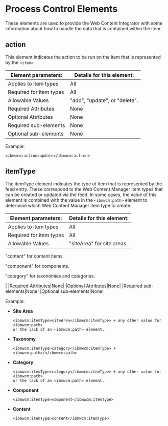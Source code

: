 # Process Control Elements

These elements are used to provide the Web Content Integrator with some information about how to handle the data that is contained within the item.

## action

This element indicates the action to be run on the item that is represented by the `<item>`.

|Element parameters:|Details for this element:|
|-------------------|-------------------------|
|Applies to item types|All|
|Required for item types|All|
|Allowable Values|"add", "update", or "delete".|
|Required Attributes|None|
|Optional Attributes|None|
|Required sub-elements|None|
|Optional sub-elements|None|

Example:

```
<ibmwcm:action>update</ibmwcm:action>
```

## itemType

The itemType element indicates the type of item that is represented by the feed entry. These correspond to the Web Content Manager item types that can be created or updated via the feed. In some cases, the value of this element is combined with the value in the `<ibmwcm:path>` element to determine which Web Content Manager item type to create.

|Element parameters:|Details for this element:|
|-------------------|-------------------------|
|Applies to item types|All|
|Required for item types|All|
|Allowable Values|"siteArea" for site areas.

"content" for content items.

"component" for components.

"category" for taxonomies and categories.

|
|Required Attributes|None|
|Optional Attributes|None|
|Required sub-elements|None|
|Optional sub-elements|None|

Example:

-   **Site Area**

    ```
    <ibmwcm:itemType>siteArea</ibmwcm:itemType> + any other value for <ibmwcm:path> 
    or the lack of an <ibmwcm:path> element.
    ```

-   **Taxonomy**

    ```
    <ibmwcm:itemType>category</ibmwcm:itemType> + <ibmwcm:path>/</ibmwcm:path>
    ```

-   **Category**

    ```
    <ibmwcm:itemType>category</ibmwcm:itemType> + any other value for <ibmwcm:path> 
    or the lack of an <ibmwcm:path> element.
    ```

-   **Component**

    ```
    <ibmwcm:itemType>component</ibmwcm:itemType>
    ```

-   **Content**

    ```
    <ibmwcm:itemType>content</ibmwcm:itemType>
    ```



